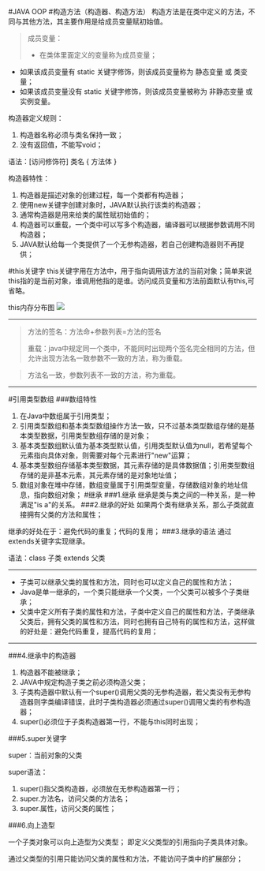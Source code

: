 #JAVA OOP
#构造方法（构造器、构造方法）
构造方法是在类中定义的方法，不同与其他方法，其主要作用是给成员变量赋初始值。
> 成员变量：
> 
>- 在类体里面定义的变量称为成员变量；
- 如果该成员变量有 static 关键字修饰，则该成员变量称为 静态变量 或 类变量；
- 如果该成员变量没有 static 关键字修饰，则该成员变量被称为 非静态变量 或 实例变量。

构造器定义规则：

1. 构造器名称必须与类名保持一致；
2. 没有返回值，不能写void；

语法：[访问修饰符] 类名 {   方法体 }

构造器特性：

1. 构造器是描述对象的创建过程，每一个类都有构造器；
2. 使用new关键字创建对象时，JAVA默认执行该类的构造器；
3. 通常构造器是用来给类的属性赋初始值的；
4.  构造器可以重载，一个类中可以写多个构造器，编译器可以根据参数调用不同构造器；
5.  JAVA默认给每一个类提供了一个无参构造器，若自己创建构造器则不再提供；

#this关键字
this关键字用在方法中，用于指向调用该方法的当前对象；简单来说this指的是当前对象，谁调用他指的是谁。访问成员变量和方法前面默认有this,可省略。

this内存分布图
![](http://i.imgur.com/4PQiUbX.png)

----------

>方法的签名：方法命+参数列表=方法的签名
>
>重载：java中规定同一个类中，不能同时出现两个签名完全相同的方法，但允许出现方法名一致参数不一致的方法，称为重载。

>方法名一致，参数列表不一致的方法，称为重载。

----------
#引用类型数组
###数组特性
1. 在Java中数组属于引用类型；
2. 引用类型数组和基本类型数组操作方法一致，只不过基本类型数组存储的是基本类型数据，引用类型数组存储的是对象；
3. 基本类型数组默认值为基本类型默认值，引用类型默认值为null，若希望每个元素指向具体对象，则需要对每个元素进行"new"运算；
4. 基本类型数组存储基本类型数据，其元素存储的是具体数据值；引用类型数组存储的是非基本元素，其元素存储的是对象地址值；
5. 数组对象在堆中存储，数组变量属于引用类型变量，存储数组对象的地址信息，指向数组对象；
#继承
###1.继承
继承是类与类之间的一种关系，是一种满足"is a"的关系。
###2.继承的好处
如果两个类有继承关系，那么子类就直接拥有父类的方法和属性；

继承的好处在于：避免代码的重复；代码的复用；
###3.继承的语法
通过extends关键字实现继承。

语法：class	子类 extends 父类

----------


- 子类可以继承父类的属性和方法，同时也可以定义自己的属性和方法；
- Java是单一继承的，一个类只能继承一个父类，一个父类可以被多个子类继承；
- 父类中定义所有子类的属性和方法，子类中定义自己的属性和方法，子类继承父类后，拥有父类的属性和方法，同时也拥有自己特有的属性和方法，这样做的好处是：避免代码重复，提高代码的复用；

 

----------
###4.继承中的构造器 
1. 构造器不能被继承；
2. JAVA中规定构造子类之前必须构造父类；
3. 子类构造器中默认有一个super()调用父类的无参构造器，若父类没有无参构造器则字类编译错误，此时子类构造器必须通过super()调用父类的有参构造器；
4. super()必须位于子类构造器第一行，不能与this同时出现；

###5.super关键字

super：当前对象的父类

super语法：

1. super()指父类构造器，必须放在无参构造器第一行；
2. super.方法名，访问父类的方法名；
3. super.属性，访问父类的属性；

###6.向上造型

一个子类对象可以向上造型为父类型；
即定义父类型的引用指向子类具体对象。

通过父类型的引用只能访问父类的属性和方法，不能访问子类中的扩展部分；















